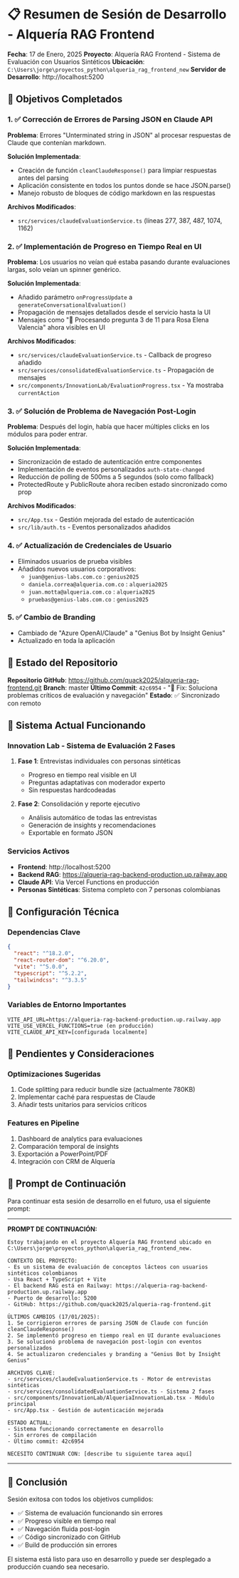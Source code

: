 # 📋 Resumen de Sesión de Desarrollo - Alquería RAG Frontend
**Fecha**: 17 de Enero, 2025
**Proyecto**: Alquería RAG Frontend - Sistema de Evaluación con Usuarios Sintéticos
**Ubicación**: `C:\Users\jorge\proyectos_python\alqueria_rag_frontend_new`
**Servidor de Desarrollo**: http://localhost:5200

## 🎯 Objetivos Completados

### 1. ✅ **Corrección de Errores de Parsing JSON en Claude API**
**Problema**: Errores "Unterminated string in JSON" al procesar respuestas de Claude que contenían markdown.

**Solución Implementada**:
- Creación de función `cleanClaudeResponse()` para limpiar respuestas antes del parsing
- Aplicación consistente en todos los puntos donde se hace JSON.parse()
- Manejo robusto de bloques de código markdown en las respuestas

**Archivos Modificados**:
- `src/services/claudeEvaluationService.ts` (líneas 277, 387, 487, 1074, 1162)

### 2. ✅ **Implementación de Progreso en Tiempo Real en UI**
**Problema**: Los usuarios no veían qué estaba pasando durante evaluaciones largas, solo veían un spinner genérico.

**Solución Implementada**:
- Añadido parámetro `onProgressUpdate` a `generateConversationalEvaluation()`
- Propagación de mensajes detallados desde el servicio hasta la UI
- Mensajes como "🎯 Procesando pregunta 3 de 11 para Rosa Elena Valencia" ahora visibles en UI

**Archivos Modificados**:
- `src/services/claudeEvaluationService.ts` - Callback de progreso añadido
- `src/services/consolidatedEvaluationService.ts` - Propagación de mensajes
- `src/components/InnovationLab/EvaluationProgress.tsx` - Ya mostraba `currentAction`

### 3. ✅ **Solución de Problema de Navegación Post-Login**
**Problema**: Después del login, había que hacer múltiples clicks en los módulos para poder entrar.

**Solución Implementada**:
- Sincronización de estado de autenticación entre componentes
- Implementación de eventos personalizados `auth-state-changed`
- Reducción de polling de 500ms a 5 segundos (solo como fallback)
- ProtectedRoute y PublicRoute ahora reciben estado sincronizado como prop

**Archivos Modificados**:
- `src/App.tsx` - Gestión mejorada del estado de autenticación
- `src/lib/auth.ts` - Eventos personalizados añadidos

### 4. ✅ **Actualización de Credenciales de Usuario**
- Eliminados usuarios de prueba visibles
- Añadidos nuevos usuarios corporativos:
  - `juan@genius-labs.com.co` : `genius2025`
  - `daniela.correa@alqueria.com.co` : `alqueria2025`
  - `juan.motta@alqueria.com.co` : `alqueria2025`
  - `pruebas@genius-labs.com.co` : `genius2025`

### 5. ✅ **Cambio de Branding**
- Cambiado de "Azure OpenAI/Claude" a "Genius Bot by Insight Genius"
- Actualizado en toda la aplicación

## 📁 Estado del Repositorio

**Repositorio GitHub**: https://github.com/quack2025/alqueria-rag-frontend.git
**Branch**: master
**Último Commit**: `42c6954` - "🐛 Fix: Soluciona problemas críticos de evaluación y navegación"
**Estado**: ✅ Sincronizado con remoto

## 🚀 Sistema Actual Funcionando

### **Innovation Lab - Sistema de Evaluación 2 Fases**
1. **Fase 1**: Entrevistas individuales con personas sintéticas
   - Progreso en tiempo real visible en UI
   - Preguntas adaptativas con moderador experto
   - Sin respuestas hardcodeadas

2. **Fase 2**: Consolidación y reporte ejecutivo
   - Análisis automático de todas las entrevistas
   - Generación de insights y recomendaciones
   - Exportable en formato JSON

### **Servicios Activos**
- **Frontend**: http://localhost:5200
- **Backend RAG**: https://alqueria-rag-backend-production.up.railway.app
- **Claude API**: Via Vercel Functions en producción
- **Personas Sintéticas**: Sistema completo con 7 personas colombianas

## 🔧 Configuración Técnica

### **Dependencias Clave**
```json
{
  "react": "^18.2.0",
  "react-router-dom": "^6.20.0",
  "vite": "^5.0.0",
  "typescript": "^5.2.2",
  "tailwindcss": "^3.3.5"
}
```

### **Variables de Entorno Importantes**
```env
VITE_API_URL=https://alqueria-rag-backend-production.up.railway.app
VITE_USE_VERCEL_FUNCTIONS=true (en producción)
VITE_CLAUDE_API_KEY=[configurada localmente]
```

## 📝 Pendientes y Consideraciones

### **Optimizaciones Sugeridas**
1. Code splitting para reducir bundle size (actualmente 780KB)
2. Implementar caché para respuestas de Claude
3. Añadir tests unitarios para servicios críticos

### **Features en Pipeline**
1. Dashboard de analytics para evaluaciones
2. Comparación temporal de insights
3. Exportación a PowerPoint/PDF
4. Integración con CRM de Alquería

## 🔄 Prompt de Continuación

Para continuar esta sesión de desarrollo en el futuro, usa el siguiente prompt:

---

**PROMPT DE CONTINUACIÓN:**

```
Estoy trabajando en el proyecto Alquería RAG Frontend ubicado en C:\Users\jorge\proyectos_python\alqueria_rag_frontend_new.

CONTEXTO DEL PROYECTO:
- Es un sistema de evaluación de conceptos lácteos con usuarios sintéticos colombianos
- Usa React + TypeScript + Vite
- El backend RAG está en Railway: https://alqueria-rag-backend-production.up.railway.app
- Puerto de desarrollo: 5200
- GitHub: https://github.com/quack2025/alqueria-rag-frontend.git

ÚLTIMOS CAMBIOS (17/01/2025):
1. Se corrigieron errores de parsing JSON de Claude con función cleanClaudeResponse()
2. Se implementó progreso en tiempo real en UI durante evaluaciones
3. Se solucionó problema de navegación post-login con eventos personalizados
4. Se actualizaron credenciales y branding a "Genius Bot by Insight Genius"

ARCHIVOS CLAVE:
- src/services/claudeEvaluationService.ts - Motor de entrevistas sintéticas
- src/services/consolidatedEvaluationService.ts - Sistema 2 fases
- src/components/InnovationLab/AlqueriaInnovationLab.tsx - Módulo principal
- src/App.tsx - Gestión de autenticación mejorada

ESTADO ACTUAL:
- Sistema funcionando correctamente en desarrollo
- Sin errores de compilación
- Último commit: 42c6954

NECESITO CONTINUAR CON: [describe tu siguiente tarea aquí]
```

---

## 🎯 Conclusión

Sesión exitosa con todos los objetivos cumplidos:
- ✅ Sistema de evaluación funcionando sin errores
- ✅ Progreso visible en tiempo real
- ✅ Navegación fluida post-login
- ✅ Código sincronizado con GitHub
- ✅ Build de producción sin errores

El sistema está listo para uso en desarrollo y puede ser desplegado a producción cuando sea necesario.